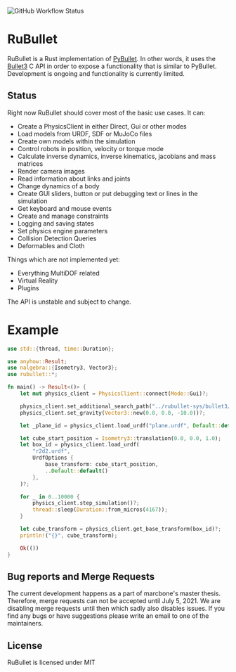 ![GitHub Workflow Status](https://img.shields.io/github/workflow/status/neachdainn/rubullet/Rust)
# RuBullet

RuBullet is a Rust implementation of [PyBullet](https://pybullet.org/).
In other words, it uses the [Bullet3](https://github.com/bulletphysics/bullet3) 
C API in order to expose a functionality that is similar to PyBullet.
Development is ongoing and functionality is currently limited.

## Status
Right now RuBullet should cover most of the basic use cases. It can:
* Create a PhysicsClient in either Direct, Gui or other modes
* Load models from URDF, SDF or MuJoCo files
* Create own models within the simulation
* Control robots in position, velocity or torque mode
* Calculate inverse dynamics, inverse kinematics, jacobians and mass matrices
* Render camera images
* Read information about links and joints
* Change dynamics of a body
* Create GUI sliders, button or put debugging text or lines in the simulation
* Get keyboard and mouse events 
* Create and manage constraints
* Logging and saving states
* Set physics engine parameters
* Collision Detection Queries
* Deformables and Cloth

Things which are not implemented yet:
* Everything MultiDOF related
* Virtual Reality
* Plugins

The API is unstable and subject to change.

# Example
```rust
use std::{thread, time::Duration};

use anyhow::Result;
use nalgebra::{Isometry3, Vector3};
use rubullet::*;

fn main() -> Result<()> {
    let mut physics_client = PhysicsClient::connect(Mode::Gui)?;

    physics_client.set_additional_search_path("../rubullet-sys/bullet3/libbullet3/data")?;
    physics_client.set_gravity(Vector3::new(0.0, 0.0, -10.0))?;

    let _plane_id = physics_client.load_urdf("plane.urdf", Default::default())?;

    let cube_start_position = Isometry3::translation(0.0, 0.0, 1.0);
    let box_id = physics_client.load_urdf(
        "r2d2.urdf",
        UrdfOptions {
            base_transform: cube_start_position,
            ..Default::default()
        },
    )?;

    for _ in 0..10000 {
        physics_client.step_simulation()?;
        thread::sleep(Duration::from_micros(4167));
    }

    let cube_transform = physics_client.get_base_transform(box_id)?;
    println!("{}", cube_transform);

    Ok(())
}
```

## Bug reports and Merge Requests
The current development happens as a part of marcbone's master thesis. Therefore, merge requests can not be accepted until
July 5, 2021. We are disabling merge requests until then which sadly also disables issues. If you find any bugs or have suggestions please write an email to
one of the maintainers.

## License
RuBullet is licensed under MIT

